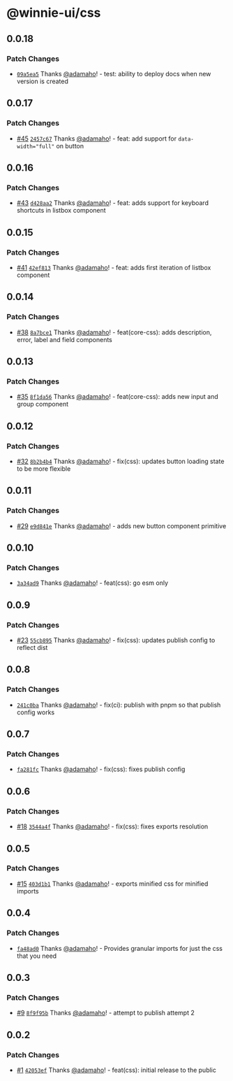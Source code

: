# @winnie-ui/css

## 0.0.18

### Patch Changes

- [`09a5ea5`](https://github.com/winnie-ui/winnie-ui/commit/09a5ea5e53b71a9140eef2005989a92e82b457ca) Thanks [@adamaho](https://github.com/adamaho)! - test: ability to deploy docs when new version is created

## 0.0.17

### Patch Changes

- [#45](https://github.com/winnie-ui/winnie-ui/pull/45) [`2457c67`](https://github.com/winnie-ui/winnie-ui/commit/2457c6706e679fb2dcf69f2d5143e6719780521b) Thanks [@adamaho](https://github.com/adamaho)! - feat: add support for `data-width="full"` on button

## 0.0.16

### Patch Changes

- [#43](https://github.com/winnie-ui/winnie-ui/pull/43) [`d428aa2`](https://github.com/winnie-ui/winnie-ui/commit/d428aa209508b51ddf8808454cd93698b495c91d) Thanks [@adamaho](https://github.com/adamaho)! - feat: adds support for keyboard shortcuts in listbox component

## 0.0.15

### Patch Changes

- [#41](https://github.com/winnie-ui/winnie-ui/pull/41) [`42ef813`](https://github.com/winnie-ui/winnie-ui/commit/42ef8131458012903358599d1142b998661e82a8) Thanks [@adamaho](https://github.com/adamaho)! - feat: adds first iteration of listbox component

## 0.0.14

### Patch Changes

- [#38](https://github.com/winnie-ui/winnie-ui/pull/38) [`8a7bce1`](https://github.com/winnie-ui/winnie-ui/commit/8a7bce1785ef42cbec9efc168742767dd8d9798f) Thanks [@adamaho](https://github.com/adamaho)! - feat(core-css): adds description, error, label and field components

## 0.0.13

### Patch Changes

- [#35](https://github.com/winnie-ui/winnie-ui/pull/35) [`8f1da56`](https://github.com/winnie-ui/winnie-ui/commit/8f1da5633a1d82f0ac2c23b412071e58edba6c4f) Thanks [@adamaho](https://github.com/adamaho)! - feat(core-css): adds new input and group component

## 0.0.12

### Patch Changes

- [#32](https://github.com/winnie-ui/winnie-ui/pull/32) [`8b2b4b4`](https://github.com/winnie-ui/winnie-ui/commit/8b2b4b42a772777c716bc141c575502654499621) Thanks [@adamaho](https://github.com/adamaho)! - fix(css): updates button loading state to be more flexible

## 0.0.11

### Patch Changes

- [#29](https://github.com/winnie-ui/winnie-ui/pull/29) [`e9d841e`](https://github.com/winnie-ui/winnie-ui/commit/e9d841ef168ae200e76eadbe3b63baab7ef31d35) Thanks [@adamaho](https://github.com/adamaho)! - adds new button component primitive

## 0.0.10

### Patch Changes

- [`3a34ad9`](https://github.com/winnie-ui/winnie-ui/commit/3a34ad9438b6af12726f36782cdc139890838279) Thanks [@adamaho](https://github.com/adamaho)! - feat(css): go esm only

## 0.0.9

### Patch Changes

- [#23](https://github.com/winnie-ui/winnie-ui/pull/23) [`55cb895`](https://github.com/winnie-ui/winnie-ui/commit/55cb89573ac3f9e73cb52596b91c748ad97672ab) Thanks [@adamaho](https://github.com/adamaho)! - fix(css): updates publish config to reflect dist

## 0.0.8

### Patch Changes

- [`241c0ba`](https://github.com/winnie-ui/winnie-ui/commit/241c0ba1d173f61906da989dd93383d460efbd53) Thanks [@adamaho](https://github.com/adamaho)! - fix(ci): publish with pnpm so that publish config works

## 0.0.7

### Patch Changes

- [`fa281fc`](https://github.com/winnie-ui/winnie-ui/commit/fa281fc9d700c1caa55f6c5a35199297a85d3f45) Thanks [@adamaho](https://github.com/adamaho)! - fix(css): fixes publish config

## 0.0.6

### Patch Changes

- [#18](https://github.com/winnie-ui/winnie-ui/pull/18) [`3544a4f`](https://github.com/winnie-ui/winnie-ui/commit/3544a4f47dff3d827c4ceef3f75ae59159055226) Thanks [@adamaho](https://github.com/adamaho)! - fix(css): fixes exports resolution

## 0.0.5

### Patch Changes

- [#15](https://github.com/winnie-ui/winnie-ui/pull/15) [`403d1b1`](https://github.com/winnie-ui/winnie-ui/commit/403d1b14dbaf2f9d4f9052d647b21e0be431b43d) Thanks [@adamaho](https://github.com/adamaho)! - exports minified css for minified imports

## 0.0.4

### Patch Changes

- [`fa48ad0`](https://github.com/winnie-ui/winnie-ui/commit/fa48ad072d71729069d39ce94a7da4a731b37c2b) Thanks [@adamaho](https://github.com/adamaho)! - Provides granular imports for just the css that you need

## 0.0.3

### Patch Changes

- [#9](https://github.com/winnie-ui/winnie-ui/pull/9) [`8f9f95b`](https://github.com/winnie-ui/winnie-ui/commit/8f9f95bab4e5ef49f5cad0285cea158a4b23cca0) Thanks [@adamaho](https://github.com/adamaho)! - attempt to publish attempt 2

## 0.0.2

### Patch Changes

- [#1](https://github.com/winnie-ui/winnie-ui/pull/1) [`42053ef`](https://github.com/winnie-ui/winnie-ui/commit/42053ef3b90128354d9ad2c36422d11f5e2967a9) Thanks [@adamaho](https://github.com/adamaho)! - feat(css): initial release to the public
